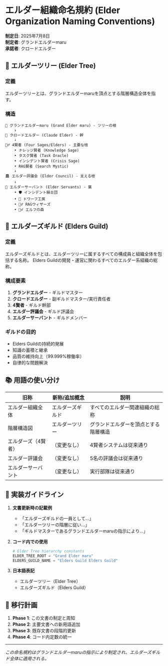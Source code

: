# エルダー組織命名規約 (Elder Organization Naming Conventions)

**制定日**: 2025年7月8日  
**制定者**: グランドエルダーmaru  
**承認者**: クロードエルダー

## 🌳 エルダーツリー (Elder Tree)

### 定義
エルダーツリーとは、グランドエルダーmaruを頂点とする階層構造全体を指す。

### 構造
```
🌟 グランドエルダーmaru (Grand Elder maru) - ツリーの根
    ↓
🤖 クロードエルダー (Claude Elder) - 幹
    ↓
🧙‍♂️ 4賢者 (Four Sages/Elders) - 主要な枝
    • ナレッジ賢者 (Knowledge Sage)
    • タスク賢者 (Task Oracle)
    • インシデント賢者 (Crisis Sage)
    • RAG賢者 (Search Mystic)
    ↓
🏛️ エルダー評議会 (Elder Council) - 支える枝
    ↓
🤖 エルダーサーバント (Elder Servants) - 葉
    • 🛡️ インシデント騎士団
    • 🔨 ドワーフ工房
    • 🧙‍♂️ RAGウィザーズ
    • 🧝‍♂️ エルフの森
```

## 🏰 エルダーズギルド (Elders Guild)

### 定義
エルダーズギルドとは、エルダーツリーに属するすべての構成員と組織全体を包括する名称。
Elders Guildの開発・運営に関わるすべてのエルダー系組織の総称。

### 構成要素
1. **グランドエルダー** - ギルドマスター
2. **クロードエルダー** - 副ギルドマスター/実行責任者
3. **4賢者** - ギルド幹部
4. **エルダー評議会** - ギルド評議会
5. **エルダーサーバント** - ギルドメンバー

### ギルドの目的
- Elders Guildの持続的発展
- 知識の蓄積と継承
- 品質の維持向上（99.999%稼働率）
- 自律的な問題解決

## 📚 用語の使い分け

| 旧称 | 新称/追加概念 | 説明 |
|------|--------------|------|
| エルダー組織全体 | エルダーズギルド | すべてのエルダー関連組織の総称 |
| 階層構造図 | エルダーツリー | グランドエルダーを頂点とする階層構造 |
| エルダーズ（4賢者） | （変更なし） | 4賢者システムは従来通り |
| エルダー評議会 | （変更なし） | 5名の評議会は従来通り |
| エルダーサーバント | （変更なし） | 実行部隊は従来通り |

## 🎯 実装ガイドライン

1. **文書更新時の記載例**
   - 「エルダーズギルドの一員として...」
   - 「エルダーツリーの階層に従い...」
   - 「ギルドマスターであるグランドエルダーmaruの指示により...」

2. **コード内での使用**
   ```python
   # Elder Tree hierarchy constants
   ELDER_TREE_ROOT = "Grand Elder maru"
   ELDERS_GUILD_NAME = "Elders Guild Elders Guild"
   ```

3. **日本語表記**
   - エルダーツリー（Elder Tree）
   - エルダーズギルド（Elders Guild）

## 🔄 移行計画

1. **Phase 1**: この文書の制定と周知
2. **Phase 2**: 主要文書への新用語追加
3. **Phase 3**: 既存文書の段階的更新
4. **Phase 4**: コード内定数の統一

---

*この命名規約はグランドエルダーmaruの指示により制定され、エルダーズギルド全体に適用される。*